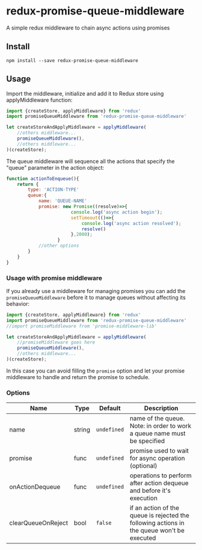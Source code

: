 # redux-promise-queue-middleware
A simple redux middleware to chain async actions using promises
## Install
```
npm install --save redux-promise-queue-middleware
```
## Usage
Import the middleware, initialize and add it to Redux store using applyMiddleware function:
```js
import {createStore, applyMiddleware} from 'redux'
import promiseQueueMiddleware from 'redux-promise-queue-middleware'

let createStoreAndApplyMiddleware = applyMiddleware(
    //others middleware...
    promiseQueueMiddleware(),
    //others middleware...
)(createStore);
```
The queue middleware will sequence all the actions that specify the "queue" parameter in the action object:
```js
function actionToEnqueue(){
    return {
        type: 'ACTION-TYPE'
        queue:{
            name: 'QUEUE-NAME'
            promise: new Promise((resolve)=>{ 
                        console.log('async action begin');
                        setTimeout(()=>{
                            console.log('async action resolved');
                            resolve()
                        },2000);
                   }
            //other options
        }
    }
}
```
### Usage with promise middleware 
If you already use a middleware for managing promises you can add the `promiseQueueMiddleware` before it to manage queues without affecting its behavior:
```js
import {createStore, applyMiddleware} from 'redux'
import promiseQueueMiddleware from 'redux-promise-queue-middleware'
//import promiseMiddleware from 'promise-middleware-lib'

let createStoreAndApplyMiddleware = applyMiddleware(
    //promiseMiddleware goes here
    promiseQueueMiddleware(),
    //others middleware...
)(createStore);
```
In this case you can avoid filling the `promise` option and let your promise middleware to handle and return the promise to schedule.

### Options
Name|Type|Default|Description
----|----|-------|------------
name|string|`undefined`|name of the queue. Note: in order to work a queue name must be specified 
promise|func|`undefined`|promise used to wait for async operation (optional)
onActionDequeue|func|`undefined`|operations to perform after action dequeue and before it's execution
clearQueueOnReject|bool|`false`| if an action of the queue is rejected the following actions in the queue won't be executed 
